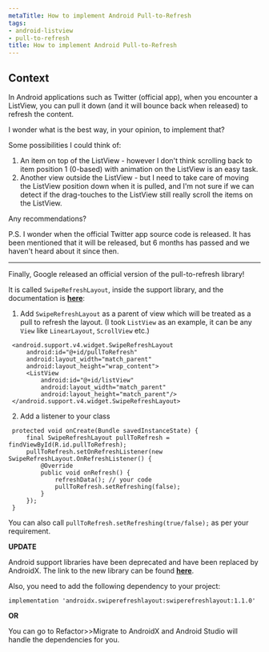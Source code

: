 ```yaml
---
metaTitle: How to implement Android Pull-to-Refresh
tags:
- android-listview
- pull-to-refresh
title: How to implement Android Pull-to-Refresh
---
```


## Context

In Android applications such as Twitter (official app), when you encounter a ListView, you can pull it down (and it will bounce back when released) to refresh the content.


I wonder what is the best way, in your opinion, to implement that?


Some possibilities I could think of:


1. An item on top of the ListView - however I don't think scrolling back to item position 1 (0-based) with animation on the ListView is an easy task.
2. Another view outside the ListView - but I need to take care of moving the ListView position down when it is pulled, and I'm not sure if we can detect if the drag-touches to the ListView still really scroll the items on the ListView.


Any recommendations?


P.S. I wonder when the official Twitter app source code is released. It has been mentioned that it will be released, but 6 months has passed and we haven't heard about it since then.



---

Finally, Google released an official version of the pull-to-refresh library!


It is called `SwipeRefreshLayout`, inside the support library, and the documentation is [**here**](https://developer.android.com/reference/android/support/v4/widget/SwipeRefreshLayout.html):


1. Add `SwipeRefreshLayout` as a parent of view which will be treated as a pull to refresh the layout. (I took `ListView` as an example, it can be any `View` like `LinearLayout`, `ScrollView` etc.)



```
 <android.support.v4.widget.SwipeRefreshLayout
     android:id="@+id/pullToRefresh"
     android:layout_width="match_parent"
     android:layout_height="wrap_content">
     <ListView
         android:id="@+id/listView"
         android:layout_width="match_parent"
         android:layout_height="match_parent"/>
 </android.support.v4.widget.SwipeRefreshLayout>

```
2. Add a listener to your class



```
 protected void onCreate(Bundle savedInstanceState) {
     final SwipeRefreshLayout pullToRefresh = findViewById(R.id.pullToRefresh);
     pullToRefresh.setOnRefreshListener(new SwipeRefreshLayout.OnRefreshListener() {
         @Override
         public void onRefresh() {
             refreshData(); // your code
             pullToRefresh.setRefreshing(false);
         }
     });
 }

```


You can also call `pullToRefresh.setRefreshing(true/false);` as per your requirement.


**UPDATE**


Android support libraries have been deprecated and have been replaced by AndroidX. The link to the new library can be found [**here**](https://developer.android.com/reference/androidx/swiperefreshlayout/widget/SwipeRefreshLayout).


Also, you need to add the following dependency to your project:



```
implementation 'androidx.swiperefreshlayout:swiperefreshlayout:1.1.0'

```

**OR**


You can go to Refactor>>Migrate to AndroidX and Android Studio will handle the dependencies for you.

